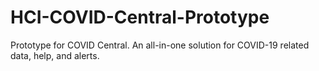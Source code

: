 # HCI-COVID-Central-Prototype
Prototype for COVID Central. An all-in-one solution for COVID-19 related data, help, and alerts.
